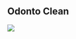 
<h2>Odonto Clean</h2>

<img src="![FireShot Capture 002 - React App - odonto-clean-beige vercel app](https://github.com/spaceowls/odonto_clean/assets/76456239/3fcdcef2-1793-4d31-8a93-56b1cfa64104)">
